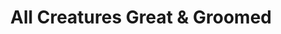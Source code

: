 ---
title: "All Creatures Great & Groomed"
url: /indianapolis/all-creatures-great-and-groomed/
shop: pet grooming
---